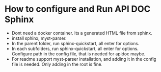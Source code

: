 # How to configure and Run API DOC Sphinx

- Dont need a docker container. Its a generated HTML file from sphinx.
- install sphinx, myst-parser.
- In the parent folder, run sphinx-quickstart, all enter for options.
- In each subfolders, run sphinx-quickstart, all enter for options. Configure path in the config file, that is needed for apidoc maybe.
- For readme support myst-parser installation, and adding it in the config file is needed. Only adding in the root is fine.